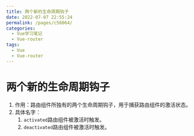 ```yaml
---
title: 两个新的生命周期钩子
date: 2022-07-07 22:55:24
permalink: /pages/c56064/
categories:
  - Vue学习笔记
  - Vue-router
tags:
  - Vue
  - Vue-router
---
```

# 两个新的生命周期钩子

1. 作用：路由组件所独有的两个生命周期钩子，用于捕获路由组件的激活状态。
2. 具体名字：
   1. `activated`路由组件被激活时触发。
   2. `deactivated`路由组件被激活时触发。
